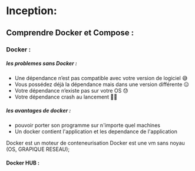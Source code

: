 # Inception:
## Comprendre Docker et Compose : 
### Docker :
##### les problemes sans Docker : 
- Une dépendance n’est pas compatible avec votre version de logiciel 😅
- Vous possédez déjà la dépendance mais dans une version différente 😑
- Votre dépendance n’existe pas sur votre OS 😓
- Votre dépendance crash au lancement 😮‍💨
##### les avantages de docker :
- pouvoir porter son programme sur n'importe quel machines
- Un docker contient l'application et les dependance de l'application

Docker est un moteur de conteneurisation
Docker est une vm sans noyau (OS, GRAPIQUE RESEAU);

#### Docker HUB :
